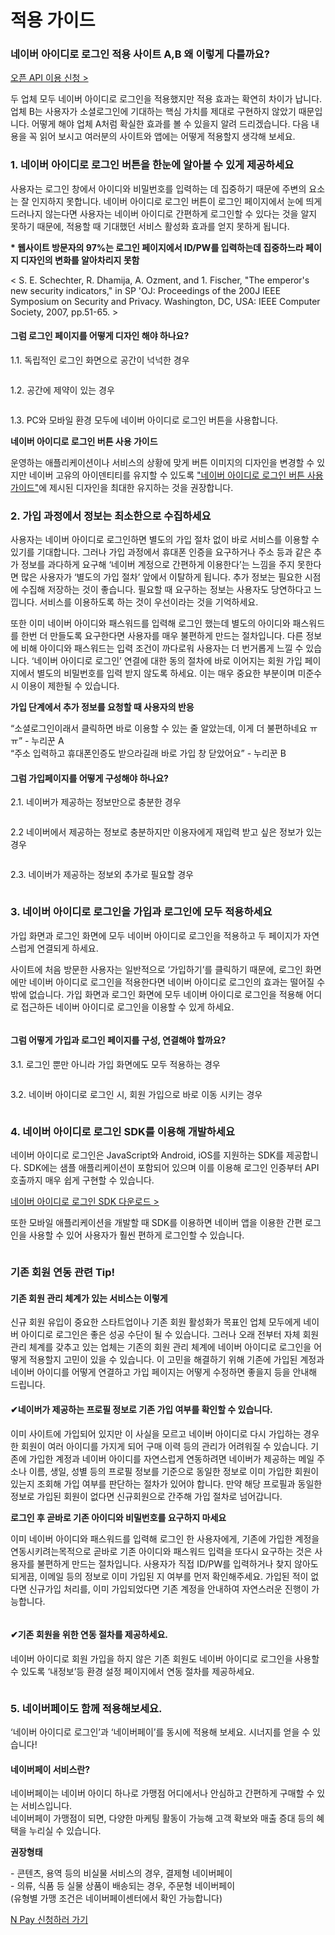 # 적용 가이드

<html lang="ko">
<head>
    <title>NAVER Developers - 네이버 아이디로 로그인 적용 가이드</title>
</head>
<body>
<div class="con">
    <div class="h_page_area">
        <div class="side_menu"></div>
    </div>
    <h3 class="h_sub">네이버 아이디로 로그인 적용 사이트 A,B 왜 이렇게 다를까요?</h3>
    <div class="buttons2">
        <a class="btn_b_hi3" href="/apps/#/register?api=nvlogin">오픈 API 이용 신청 &gt;</a>
    </div>
    <div class="img_area"><img alt="" src="./images/img_intro_naveridlogin01.png"></div>
    <p class="p_desc">
        두 업체 모두 네이버 아이디로 로그인을 적용했지만 적용 효과는 확연히 차이가 납니다. 업체 B는 사용자가 소셜로그인에 기대하는 핵심 가치를 제대로 구현하지 않았기 때문입니다. 어떻게 해야 업체 A처럼 확실한 효과를 볼 수 있을지 알려 드리겠습니다.
        다음 내용을 꼭 읽어 보시고 여러분의 사이트와 앱에는 어떻게 적용할지 생각해 보세요.
    </p>
    <h3 class="h_sub">1. 네이버 아이디로 로그인 버튼을 한눈에 알아볼 수 있게 제공하세요</h3>
    <p class="p_desc">
        사용자는 로그인 창에서 아이디와 비밀번호를 입력하는 데 집중하기 때문에 주변의 요소는 잘 인지하지 못합니다. 네이버 아이디로 로그인 버튼이 로그인 페이지에서 눈에 띄게 드러나지 않는다면 사용자는 네이버 아이디로 간편하게 로그인할 수 있다는 것을 알지 못하기 때문에, 적용할 때 기대했던 서비스 활성화 효과를 얻지 못하게 됩니다.
    </p>
    <div class="img_area"><img alt="" src="./images/img_intro_naveridlogin02.png"></div>
    <div class="blockquote_area">
        <strong>* 웹사이트 방문자의 97%는 로그인 페이지에서 ID/PW를 입력하는데 집중하느라 페이지 디자인의 변화를 알아차리지 못함</strong>
        <p>&lt; S. E. Schechter, R. Dhamija, A. Ozment, and 1. Fischer, "The emperor's new security indicators," in SP 'OJ: Proceedings of the 200J IEEE Symposium on Security and Privacy. Washington, DC, USA: IEEE Computer Society, 2007, pp.51-65. &gt;</p>
    </div>
    <h4 class="h_subsub">그럼 로그인 페이지를 어떻게 디자인 해야 하나요?</h4>
    <p class="p_desc">
        1.1. 독립적인 로그인 화면으로 공간이 넉넉한 경우
    </p>
    <div class="img_area"><img alt="" src="./images/img_intro_naveridlogin03.png"></div>
    <p class="p_desc">
        1.2. 공간에 제약이 있는 경우
    </p>
    <div class="img_area"><img alt="" src="./images/img_intro_naveridlogin04.png"></div>
    <p class="p_desc">
        1.3. PC와 모바일 환경 모두에 네이버 아이디로 로그인 버튼을 사용합니다.
    </p>
    <div class="img_area"><img alt="" src="./images/img_intro_naveridlogin05.png"></div>
    <div class="img_area"><img alt="" src="./images/img_intro_naveridlogin06.png"></div>
    <div class="blockquote_area">
        <strong>네이버 아이디로 로그인 버튼 사용 가이드</strong>
        <p>운영하는 애플리케이션이나 서비스의 상황에 맞게 버튼 이미지의 디자인을 변경할 수 있지만 네이버 고유의 아이덴티티를 유지할 수 있도록 <a class="color_p2 underline" href="/docs/login/bi">"네이버 아이디로 로그인 버튼 사용 가이드"</a>에 제시된 디자인을 최대한 유지하는 것을 권장합니다.</p>
    </div>
    <h3 class="h_sub">2. 가입 과정에서 정보는 최소한으로 수집하세요</h3>
    <p class="p_desc">
        사용자는 네이버 아이디로 로그인하면 별도의 가입 절차 없이 바로 서비스를 이용할 수 있기를 기대합니다. 그러나 가입 과정에서 휴대폰 인증을 요구하거나 주소 등과 같은 추가 정보를 과다하게 요구해 ‘네이버 계정으로 간편하게 이용한다’는 느낌을 주지 못한다면 많은 사용자가 ‘별도의 가입 절차’ 앞에서 이탈하게 됩니다.
        추가 정보는 필요한 시점에 수집해 저장하는 것이 좋습니다. 필요할 때 요구하는 정보는 사용자도 당연하다고 느낍니다. 서비스를 이용하도록 하는 것이 우선이라는 것을 기억하세요.
    </p>
    <p class="p_desc">
        또한 이미 네이버 아이디와 패스워드를 입력해 로그인 했는데 별도의 아이디와 패스워드를 한번 더 만들도록 요구한다면 사용자를 매우 불편하게 만드는 절차입니다.  다른 정보에 비해 아이디와 패스워드는 입력 조건이 까다로워 사용자는 더 번거롭게 느낄 수 있습니다.
        ‘네이버 아이디로 로그인’ 연결에 대한 동의 절차에 바로 이어지는 회원 가입 페이지에서 별도의 비밀번호를 입력 받지 않도록 하세요. 이는 매우 중요한 부분이며 미준수시 이용이 제한될 수 있습니다.
    </p>
    <div class="img_area"><img alt="" src="./images/img_intro_naveridlogin07.png"></div>
    <div class="blockquote_area">
        <strong>가입 단계에서 추가 정보를 요청할 때 사용자의 반응</strong>
        <p>“소셜로그인이래서 클릭하면 바로 이용할 수 있는 줄 알았는데, 이게 더 불편하네요 ㅠㅠ” - 누리꾼 A<br>“주소 입력하고 휴대폰인증도 받으라길래 바로 가입 창 닫았어요” - 누리꾼 B</p>
    </div>
    <h4 class="h_subsub">그럼 가입페이지를 어떻게 구성해야 하나요?</h4>
    <p class="p_desc">
        2.1. 네이버가 제공하는 정보만으로 충분한 경우
    </p>
    <div class="img_area"><img alt="" src="./images/img_intro_naveridlogin08.png"></div>
    <p class="p_desc">
        2.2 네이버에서 제공하는 정보로 충분하지만 이용자에게 재입력 받고 싶은 정보가 있는 경우
    </p>
    <div class="img_area"><img alt="" src="./images/img_intro_naveridlogin18.png"></div>
    <p class="p_desc">
        2.3. 네이버가 제공하는 정보외 추가로 필요할 경우
    </p>
    <div class="img_area">
        <img alt="" src="./images/img_intro_naveridlogin09.png"></div>
    <h3 class="h_sub">3. 네이버 아이디로 로그인을 가입과 로그인에 모두 적용하세요</h3>
    <p class="p_desc">
        가입 화면과 로그인 화면에 모두 네이버 아이디로 로그인을 적용하고 두 페이지가 자연스럽게 연결되게 하세요.
    </p>
    <p class="p_desc">
        사이트에 처음 방문한 사용자는 일반적으로 ‘가입하기’를 클릭하기 때문에, 로그인 화면에만 네이버 아이디로 로그인을 적용한다면 네이버 아이디로 로그인의 효과는 떨어질 수 밖에 없습니다. 가입 화면과 로그인 화면에 모두 네이버 아이디로 로그인을 적용해 어디로 접근하든 네이버 아이디로 로그인을 이용할 수 있게 하세요.
    </p>
    <div class="img_area"><img alt="" src="./images/img_intro_naveridlogin10.png"></div>
    <h4 class="h_subsub">그럼 어떻게 가입과 로그인 페이지를 구성, 연결해야 할까요?</h4>
    <p class="p_desc">
        3.1. 로그인 뿐만 아니라 가입 화면에도 모두 적용하는 경우
    </p>
    <div class="img_area"><img alt="" src="./images/img_intro_naveridlogin11.png"></div>
    <p class="p_desc">
        3.2. 네이버 아이디로 로그인 시, 회원 가입으로 바로 이동 시키는 경우
    </p>
    <div class="img_area"><img alt="" src="./images/img_intro_naveridlogin12.png"></div>
    <h3 class="h_sub">4. 네이버 아이디로 로그인 SDK를 이용해 개발하세요</h3>
    <p class="p_desc">
        네이버 아이디로 로그인은 JavaScript와 Android, iOS를 지원하는 SDK를 제공합니다. SDK에는 샘플 애플리케이션이 포함되어 있으며 이를 이용해 로그인 인증부터 API 호출까지 매우 쉽게 구현할 수 있습니다.
    </p>
    <p class="p_desc">
        <a class="color_p2 underline" href="/docs/login/sdks">네이버 아이디로 로그인 SDK 다운로드 &gt;</a>
    </p>
    <p class="p_desc">
        또한 모바일 애플리케이션을 개발할 때 SDK를 이용하면 네이버 앱을 이용한 간편 로그인을 사용할 수 있어 사용자가 훨씬 편하게 로그인할 수 있습니다.
    </p>
    <div class="img_area"><img alt="" src="./images/img_intro_naveridlogin13.png"></div>
    <h3 class="h_sub">기존 회원 연동 관련 Tip!</h3>
    <h4 class="h_subsub">기존 회원 관리 체계가 있는 서비스는 이렇게</h4>
    <p class="p_desc">
        신규 회원 유입이 중요한 스타트업이나 기존 회원 활성화가 목표인 업체 모두에게 네이버 아이디로 로그인은 좋은 성공 수단이 될 수 있습니다. 그러나 오래 전부터 자체 회원 관리 체계를 갖추고 있는 업체는 기존의 회원 관리 체계에 네이버 아이디로 로그인을 어떻게 적용할지 고민이 있을 수 있습니다.
        이 고민을 해결하기 위해 기존에 가입된 계정과 네이버 아이디를 어떻게 연결하고 가입 페이지는 어떻게 수정하면 좋을지 등을 안내해 드립니다.
    </p>
    <h4 class="h_subsub">✔네이버가 제공하는 프로필 정보로 기존 가입 여부를 확인할 수 있습니다.</h4>
    <p class="p_desc">
        이미 사이트에 가입되어 있지만 이 사실을 모르고 네이버 아이디로 다시 가입하는 경우 한 회원이 여러 아이디를 가지게 되어 구매 이력 등의 관리가 어려워질 수 있습니다.
        기존에 가입한 계정과 네이버 아이디를 자연스럽게 연동하려면 네이버가 제공하는 메일 주소나 이름, 생일, 성별 등의 프로필 정보를 기준으로 동일한 정보로 이미 가입한 회원이 있는지 조회해 가입 여부를 판단하는 절차가 있어야 합니다.
        만약 해당 프로필과 동일한 정보로 가입된 회원이 없다면 신규회원으로 간주해 가입 절차로 넘어갑니다.
    </p>
    <div class="img_area"><img alt="" src="./images/img_intro_naveridlogin14.png"></div>
    <div class="blockquote_area">
        <strong class="color_p3"><i class="xi-info-suqare"></i> 로그인 후 곧바로 기존 아이디와 비밀번호를 요구하지 마세요</strong>
        <p>이미 네이버 아이디와 패스워드를 입력해 로그인 한 사용자에게, 기존에 가입한 계정을 연동시키려는목적으로 곧바로 기존 아이디와 패스워드 입력을 또다시 요구하는 것은 사용자를 불편하게 만드는 절차입니다. 사용자가 직접 ID/PW를 입력하거나 찾지 않아도 되게끔, 이메일 등의 정보로 이미 가입된 지 여부를 먼저 확인해주세요. 가입된 적이 없다면 신규가입 처리를, 이미 가입되었다면 기존 계정을 안내하여 자연스러운 진행이 가능합니다.</p>
    </div>
    <div class="img_area"><img alt="" src="./images/img_intro_naveridlogin15.png"></div>
    <h4 class="h_subsub">✔기존 회원을 위한 연동 절차를 제공하세요.</h4>
    <p class="p_desc">
        네이버 아이디로 회원 가입을 하지 않은 기존 회원도 네이버 아이디로 로그인을 사용할 수 있도록 ‘내정보’등 환경 설정 페이지에서 연동 절차를 제공하세요.
    </p>
    <div class="img_area"><img alt="" src="./images/img_intro_naveridlogin16.png"></div>
    <h3 class="h_sub">5. 네이버페이도 함께 적용해보세요.</h3>
    <p class="p_desc">
        ‘네이버 아이디로 로그인’과 ‘네이버페이’를 동시에 적용해 보세요. 시너지를 얻을 수 있습니다!
    </p>
    <h4 class="h_subsub">네이버페이 서비스란?</h4>
    <p class="p_desc">
        네이버페이는 네이버 아이디 하나로 가맹점 어디에서나 안심하고 간편하게 구매할 수 있는 서비스입니다. <br>네이버페이 가맹점이 되면, 다양한 마케팅 활동이 가능해 고객 확보와 매출 증대 등의 혜택을 누리실 수 있습니다.
    </p>
    <div class="img_area"><img alt="" src="./images/img_intro_naveridlogin17.png"></div>
    <div class="blockquote_area">
        <strong>권장형태</strong>
        <p>
            - 콘텐츠, 용역 등의 비실물 서비스의 경우, 결제형 네이버페이<br>
            - 의류, 식품 등 실물 상품이 배송되는 경우, 주문형 네이버페이<br>
            <span>(유형별 가맹 조건은 네이버페이센터에서 확인 가능합니다)</span>
        </p>
        <div class="btn_npay_area"><a href="https://admin.pay.naver.com/notice/view?id=200010243" class="btn_npay">N Pay 신청하러 가기</a></div>
    </div>
</div>
</body>
</html>